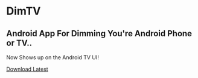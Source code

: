 # DimTV

Android App For Dimming You're Android Phone or TV..
--
Now Shows up on the Android TV UI!

[Download Latest](https://github.com/MarshMeadow/DimTV/releases/download/1.0/1.0.apk)
